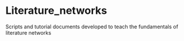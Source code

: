 # Literature_networks
Scripts and tutorial documents developed to teach the fundamentals of literature networks
